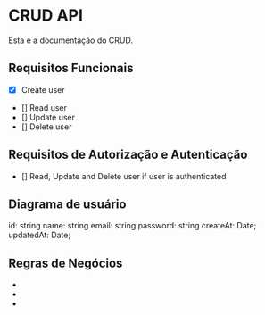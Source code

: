 # CRUD API 

Esta é a documentação do CRUD.

## Requisitos Funcionais
- [x] Create user 
- [] Read user
- [] Update user
- [] Delete user


## Requisitos de Autorização e Autenticação

- [] Read, Update and Delete user if user is authenticated

## Diagrama de usuário
  id: string
  name: string
  email: string
  password: string
  createAt: Date; 
  updatedAt: Date;


## Regras de Negócios

- 
- 
-